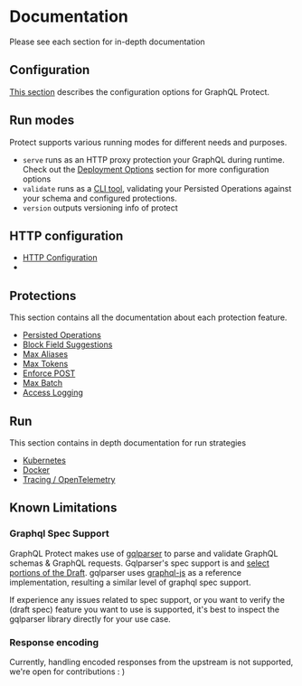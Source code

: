 # Documentation

Please see each section for in-depth documentation

## Configuration

[This section](configuration.md) describes the configuration options for GraphQL Protect.

## Run modes

Protect supports various running modes for different needs and purposes.

* `serve` runs as an HTTP proxy protection your GraphQL during runtime. Check out the [Deployment Options](#run) section for more configuration options
* `validate` runs as a [CLI tool](validation.md), validating your Persisted Operations against your schema and configured protections.
* `version` outputs versioning info of protect

## HTTP configuration

* [HTTP Configuration](http.md)
* 
## Protections

This section contains all the documentation about each protection feature.

* [Persisted Operations](protections/trusted_documents.md)
* [Block Field Suggestions](protections/block_field_suggestions.md)
* [Max Aliases](protections/max_aliases.md)
* [Max Tokens](protections/max_tokens.md)
* [Enforce POST](protections/enforce_post.md)
* [Max Batch](protections/max_batch.md)
* [Access Logging](protections/access_logging.md)


## Run

This section contains in depth documentation for run strategies

* [Kubernetes](run/kubernetes.md)
* [Docker](run/docker.md)
* [Tracing / OpenTelemetry](run/tracing.md)

## Known Limitations

### Graphql Spec Support

GraphQL Protect makes use of [gqlparser](https://github.com/vektah/gqlparser) to parse and validate GraphQL schemas & GraphQL requests. Gqlparser's spec support is  and [select portions of the Draft](https://spec.graphql.org/draft/). gqlparser uses [graphql-js](https://github.com/graphql/graphql-js) as a reference implementation, resulting a similar level of graphql spec support.

If experience any issues related to spec support, or you want to verify the (draft spec) feature you want to use is supported, it's best to inspect the gqlparser library directly for your use case.

### Response encoding

Currently, handling encoded responses from the upstream is not supported, we're open for contributions : )
